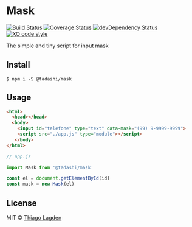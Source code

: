 # Mask
[![Build Status][ci-img]][ci]
[![Coverage Status][coveralls-img]][coveralls]
[![devDependency Status][devDep-img]][devDep]
[![XO code style][xo-img]][xo]

[ci-img]:        https://travis-ci.org/lagden/mask.svg
[ci]:            https://travis-ci.org/lagden/mask
[coveralls-img]: https://coveralls.io/repos/github/lagden/mask/badge.svg?branch=master
[coveralls]:     https://coveralls.io/github/lagden/mask?branch=master
[devDep-img]:    https://david-dm.org/lagden/mask/dev-status.svg
[devDep]:        https://david-dm.org/lagden/mask#info=devDependencies
[xo-img]:        https://img.shields.io/badge/code_style-XO-5ed9c7.svg
[xo]:            https://github.com/sindresorhus/xo


The simple and tiny script for input mask


## Install

```
$ npm i -S @tadashi/mask
```


## Usage

```html
<html>
  <head></head>
  <body>
    <input id="telefone" type="text" data-mask="(99) 9-9999-9999">
    <script src="./app.js" type="module"></script>
   </body>
</html>
```

```js
// app.js

import Mask from '@tadashi/mask'

const el = document.getElementById(id)
const mask = new Mask(el)
```

## License

MIT © [Thiago Lagden](http://lagden.in)
